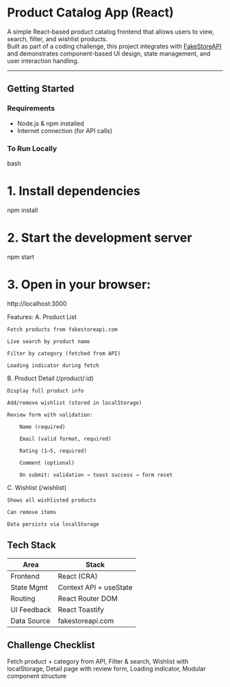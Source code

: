 # Product Catalog App (React)
A simple React-based product catalog frontend that allows users to view, search, filter, and wishlist products.  
Built as part of a coding challenge, this project integrates with [FakeStoreAPI](https://fakestoreapi.com) and demonstrates component-based UI design, state management, and user interaction handling.

---

## Getting Started

### Requirements
- Node.js & npm installed
- Internet connection (for API calls)

### To Run Locally

bash
# 1. Install dependencies
npm install

# 2. Start the development server
npm start

# 3. Open in your browser:
http://localhost:3000

 Features: A. Product List

    Fetch products from fakestoreapi.com

    Live search by product name

    Filter by category (fetched from API)

    Loading indicator during fetch

B. Product Detail (/product/:id)

    Display full product info

    Add/remove wishlist (stored in localStorage)

    Review form with validation:

        Name (required)

        Email (valid format, required)

        Rating (1–5, required)

        Comment (optional)

        On submit: validation → toast success → form reset

C. Wishlist (/wishlist)

    Shows all wishlisted products

    Can remove items

    Data persists via localStorage

## Tech Stack

| Area         | Stack                  |
|--------------|------------------------|
| Frontend     | React (CRA)            |
| State Mgmt   | Context API + useState |
| Routing      | React Router DOM       |
| UI Feedback  | React Toastify         |
| Data Source  | fakestoreapi.com       |

## Challenge Checklist

Fetch product + category from API, Filter & search, Wishlist with localStorage, Detail page with review form, Loading indicator, Modular component structure
